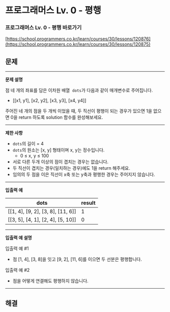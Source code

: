 # 프로그래머스 Lv. 0 - 평행

### 프로그래머스 Lv. 0 - 평행 바로가기

[https://school.programmers.co.kr/learn/courses/30/lessons/120876](https://school.programmers.co.kr/learn/courses/30/lessons/120875)

## 문제

---

**문제 설명**

점 네 개의 좌표를 담은 이차원 배열  `dots`가 다음과 같이 매개변수로 주어집니다.

- [[x1, y1], [x2, y2], [x3, y3], [x4, y4]]

주어진 네 개의 점을 두 개씩 이었을 때, 두 직선이 평행이 되는 경우가 있으면 1을 없으면 0을 return 하도록 solution 함수를 완성해보세요.

---

**제한 사항**

- `dots`의 길이 = 4
- `dots`의 원소는 [x, y] 형태이며 x, y는 정수입니다.
    - 0 ≤ x, y ≤ 100
- 서로 다른 두개 이상의 점이 겹치는 경우는 없습니다.
- 두 직선이 겹치는 경우(일치하는 경우)에도 1을 return 해주세요.
- 임의의 두 점을 이은 직선이 x축 또는 y축과 평행한 경우는 주어지지 않습니다.

---

**입출력 예**

| dots | result |
| --- | --- |
| [[1, 4], [9, 2], [3, 8], [11, 6]] | 1 |
| [[3, 5], [4, 1], [2, 4], [5, 10]] | 0 |

---

**입출력 예 설명**

입출력 예 #1

- 점 [1, 4], [3, 8]을 잇고 [9, 2], [11, 6]를 이으면 두 선분은 평행합니다.

입출력 예 #2

- 점을 어떻게 연결해도 평행하지 않습니다.

---

## 해결

```swift

```